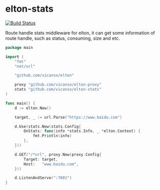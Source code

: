 # elton-stats

[![Build Status](https://img.shields.io/travis/vicanso/elton-stats.svg?label=linux+build)](https://travis-ci.org/vicanso/elton-stats)

Route handle stats middleware for elton, it can get some information of route handle, such as status, consuming, size and etc.

```go
package main

import (
	"fmt"
	"net/url"

	"github.com/vicanso/elton"

	proxy "github.com/vicanso/elton-proxy"
	stats "github.com/vicanso/elton-stats"
)

func main() {
	d := elton.New()

	target, _ := url.Parse("https://www.baidu.com")

	d.Use(stats.New(stats.Config{
		OnStats: func(info *stats.Info, _ *elton.Context) {
			fmt.Println(info)
		},
	}))

	d.GET("/*url", proxy.New(proxy.Config{
		Target: target,
		Host:   "www.baidu.com",
	}))

	d.ListenAndServe(":7001")
}
```